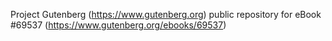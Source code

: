 Project Gutenberg (https://www.gutenberg.org) public repository for
eBook #69537 (https://www.gutenberg.org/ebooks/69537)
